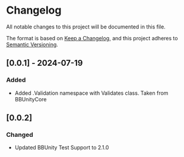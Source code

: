 # Changelog

All notable changes to this project will be documented in this file.

The format is based on [Keep a Changelog](https://keepachangelog.com/en/1.0.0/),
and this project adheres to [Semantic Versioning](https://semver.org/spec/v2.0.0.html).

## [0.0.1] - 2024-07-19
### Added

- Added .Validation namespace with Validates class. Taken from BBUnityCore

## [0.0.2]

### Changed

- Updated BBUnity Test Support to 2.1.0
